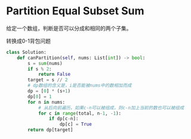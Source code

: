 # Partition Equal Subset Sum

给定一个数组，判断是否可以分成和相同的两个子集。

转换成0-1背包问题

~~~python
class Solution:
    def canPartition(self, nums: List[int]) -> bool:
        s = sum(nums)
        if s % 2:
            return False
        target = s // 2
        # dp数组的含义是，i是否能被nums中的数相加而成
        dp = [0] * (s+1)
        dp[0] = 1
        for n in nums:
            # 从后向前遍历，如果c-n可以被组成，则c-n加上当前的数也可以被组成
            for c in range(total, n-1, -1):
                if dp[c-n]:
                    dp[c] = True
        return dp[target]
~~~

